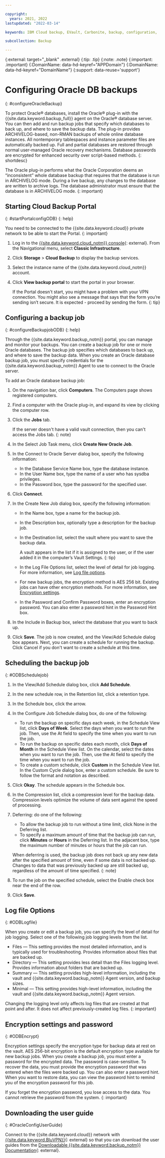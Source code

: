 ```yaml
---

copyright:
  years: 2021, 2022
lastupdated: "2022-03-14"

keywords: IBM Cloud backup, EVault, Carbonite, backup, configuration,

subcollection: Backup

---
```

{:external: target="_blank" .external}
{:tip: .tip}
{:note: .note}
{:important: .important}
{:DomainName: data-hd-keyref="APPDomain"}
{:DomainName: data-hd-keyref="DomainName"}
{:support: data-reuse='support'}

# Configuring Oracle DB backups
{: #configureOracleBackup}

To protect Oracle&reg; databases, install the Oracle&reg; plug-in with the {{site.data.keyword.backup_full}} agent on the Oracle&reg; database server. You can then add and run backup jobs that specify which databases to back up, and where to save the backup data. The plug-in provides ARCHIVELOG-based, non-RMAN backups of whole online database instances. All nontemporary tablespaces and instance parameter files are automatically backed up. Full and partial databases are restored through normal user-managed Oracle recovery mechanisms. Database passwords are encrypted for enhanced security over script-based methods.
{: shortdesc}

The Oracle plug-in performs what the Oracle Corporation deems an “inconsistent” whole database backup that requires that the database is run in ARCHIVELOG mode. During a live backup, any changes to the database are written to archive logs. The database administrator must ensure that the database is in ARCHIVELOG mode.
{: important}

## Starting Cloud Backup Portal
{: #startPortalconfigODB}
{: help}

You need to be connected to the {{site.data.keyword.cloud}} private network to be able to start the Portal.
{: important}

1. Log in to the [{{site.data.keyword.cloud_notm}} console](https://{DomainName}){: external}. From the Navigational menu, select **Classic Infrastructure**.
2. Click **Storage** > **Cloud Backup** to display the backup services.
3. Select the instance name of the {{site.data.keyword.cloud_notm}} account.
4. Click **View backup portal** to start the portal in your browser.

   If the Portal doesn't start, you might have a problem with your VPN connection. You might also see a message that says that the form you’re sending isn’t secure. It is expected - proceed by sending the form.
   {: tip}

## Configuring a backup job
{: #configureBackupjobODB}
{: help}

Through the {{site.data.keyword.backup_notm}} portal, you can manage and monitor your backups. You can create a backup job for one or more Oracle databases. The backup job specifies which databases to back up, and where to save the backup data. When you create an Oracle database backup job, you must specify credentials for the {{site.data.keyword.backup_notm}} Agent to use to connect to the Oracle server.

To add an Oracle database backup job:
1. On the navigation bar, click **Computers**. The Computers page shows registered computers.
2. Find a computer with the Oracle plug-in, and expand its view by clicking the computer row.
3. Click the **Jobs** tab.
   
   If the server doesn't have a valid vault connection, then you can't access the Jobs tab.
   {: note}

4. In the Select Job Task menu, click **Create New Oracle Job**.
5. In the Connect to Oracle Server dialog box, specify the following information:
   - In the Database Service Name box, type the database instance.
   - In the User Name box, type the name of a user who has sysdba privileges.
   - In the Password box, type the password for the specified user.
6. Click **Connect**.
7. In the Create New Job dialog box, specify the following information:
   - In the Name box, type a name for the backup job.
   - In the Description box, optionally type a description for the backup job.
   - In the Destination list, select the vault where you want to save the backup data.

     A vault appears in the list if it is assigned to the user, or if the user added it in the computer’s Vault Settings.
     {: tip}

   - In the Log File Options list, select the level of detail for job logging. For more information, see [Log file options](#ODBLogfile).
   - For new backup jobs, the encryption method is AES 256 bit. Existing jobs can have other encryption methods. For more information, see [Encryption settings](#ODBEncrypt).
   - In the Password and Confirm Password boxes, enter an encryption password. You can also enter a password hint in the Password Hint box.
8. In the Include in Backup box, select the database that you want to back up.
9. Click **Save**. The job is now created, and the View/Add Schedule dialog box appears. Next, you can create a schedule for running the backup. Click Cancel if you don't want to create a schedule at this time.


## Scheduling the backup job
{: #ODBSchedulejob}

1. In the View/Add Schedule dialog box, click **Add Schedule**.
2. In the new schedule row, in the Retention list, click a retention type.
3. In the Schedule box, click the arrow.
4. In the Configure Job Schedule dialog box, do one of the following:
     - To run the backup on specific days each week, in the Schedule View list, click **Days of Week**. Select the days when you want to run the job. Then, use the At field to specify the time when you want to run the job.
     -  To run the backup on specific dates each month, click **Days of Month** in the Schedule View list. On the calendar, select the dates when you want to run the job. Then, use the At field to specify the time when you want to run the job.
     - To create a custom schedule, click **Custom** in the Schedule View list. In the Custom Cycle dialog box, enter a custom schedule. Be sure to follow the format and notation as described.
5. Click **Okay**. The schedule appears in the Schedule box.
6. In the Compression list, click a compression level for the backup data. Compression levels optimize the volume of data sent against the speed of processing.
7. Deferring: do one of the following:
    - To allow the backup job to run without a time limit, click None in the Deferring list.
    - To specify a maximum amount of time that the backup job can run, click **Minutes** or **Hours** in the Deferring list. In the adjacent box, type the maximum number of minutes or hours that the job can run.
    
    When deferring is used, the backup job does not back up any new data after the specified amount of time, even if some data is not backed up. Changes to data that was previously backed up are still backed up, regardless of the amount of time specified.
    {: note}

8. To run the job on the specified schedule, select the Enable check box near the end of the row.
9. Click **Save**.


## Log file Options
{: #ODBLogfile}

When you create or edit a backup job, you can specify the level of detail for job logging. Select one of the following job logging levels from the list.
- Files — This setting provides the most detailed information, and is typically used for troubleshooting. Provides information about files that are backed up.
- Directory — This setting provides less detail than the Files logging level. Provides information about folders that are backed up.
- Summary — This setting provides high-level information, including the vault and {{site.data.keyword.backup_notm}} Agent version, and backup sizes.
- Minimal — This setting provides high-level information, including the vault and {{site.data.keyword.backup_notm}} Agent version.

Changing the logging level only affects log files that are created at that point and after. It does not affect previously-created log files.
{: important}

## Encryption settings and password
{: #ODBEncrypt}

Encryption settings specify the encryption type for backup data at rest on the vault. AES 256-bit encryption is the default encryption type available for new backup jobs. When you create a backup job, you must enter a password for the encrypted data. The password is case-sensitive. To recover the data, you must provide the encryption password that was entered when the files were backed up.
You can also enter a password hint. When you want to restore data, you can view the password hint to remind you of the encryption password for this job.

If you forget the encryption password, you lose access to the data. You cannot retrieve the password from the system.
{: important}

## Downloading the user guide
{: #OracleConfigUserGuide}

Connect to the {{site.data.keyword.cloud}} network with [{{site.data.keyword.BluVPN}}](https://www.ibm.com/cloud/vpn-access){: external} so that you can download the user guides from the [Downloadable {{site.data.keyword.backup_notm}} Documentation](http://downloads.service.softlayer.com/evault/Documentation/){: external}.
